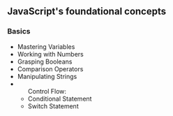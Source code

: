 <h2>JavaScript's foundational concepts</h2>
<h3>Basics</h3>
<ul> 
  <li>Mastering Variables</li>
  <li>Working with Numbers</li>
  <li>Grasping Booleans</li>
  <li> Comparison Operators</li>
  <li>Manipulating Strings</li>
  <li>
    <ul>Control Flow: 
      <li>Conditional Statement</li>
      <li>Switch Statement</li>
    </ul>
  </li>
</ul>
